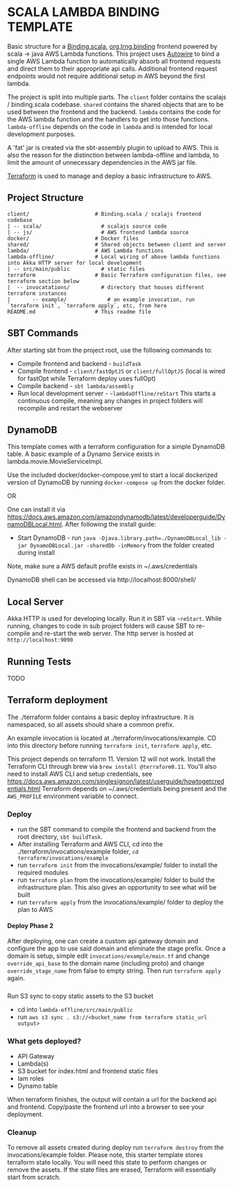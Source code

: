 # SCALA LAMBDA BINDING TEMPLATE
Basic structure for a [Binding.scala](https://github.com/ThoughtWorksInc/Binding.scala), [org.lrng.binding](https://github.com/GlasslabGames/html.scala) frontend powered by scala -> java AWS Lambda functions.
This project uses [Autowire](https://github.com/lihaoyi/autowire) to bind a single AWS Lambda function to automatically absorb all frontend requests and direct
them to their appropriate api calls. Additional frontend request endpoints would not require additional setup in AWS beyond the first lambda.

The project is split into multiple parts. The `client` folder contains the scalajs / binding.scala codebase. 
`shared` contains the shared objects that are to be used between the frontend and the backend. `lambda` contains the code for the 
AWS lambda function and the handlers to get into those functions. `lambda-offline` depends on the code in `lambda` and is intended for
local development purposes.

A 'fat' jar is created via the sbt-assembly plugin to upload to AWS. This is also the reason for the distinction between lambda-offline and lambda,
to limit the amount of unnecessary dependencies in the AWS jar file.

[Terraform](https://www.terraform.io/docs/index.html) is used to manage and deploy a basic infrastructure to AWS.

## Project Structure
    client/                     # Binding.scala / scalajs frontend codebase
    | -- scala/                   # scalajs source code
    | -- js/                      # AWS frontend lambda source
    docker/                     # Docker files 
    shared/                     # Shared objects between client and server
    lambda/                     # AWS Lambda functions
    lambda-offline/             # Local wiring of above lambda functions into Akka HTTP server for local development
    | -- src/main/public          # static files
    terraform                   # Basic Terraform configuration files, see terraform section below
    |  -- invocatations/          # directory that houses different terraform instances
    |       -- example/             # an example invocation, run `terraform init`, `terraform apply`, etc, from here 
    README.md                   # This readme file 

## SBT Commands
After starting sbt from the project root, use the following commands to:
- Compile frontend and backend  - `buildTask`
- Compile frontend              - `client/fastOptJS` or `client/fullOptJS` 
                                  (local is wired for fastOpt while Terraform deploy uses fullOpt)
- Compile backend               - `sbt lambda/assembly`
- Run local development server  - `~lambdaOffline/reStart` 
                                  This starts a continuous compile, meaning any changes in project folders will recompile and restart the webserver

## DynamoDB
This template comes with a terraform configuration for a simple DynamoDB table. A basic example of a Dynamo Service exists in lambda.movie.MovieServiceImpl.

Use the included docker/docker-compose.yml to start a local dockerized version of DynamoDB by running `docker-compose up` from the docker folder.

OR

One can install it via https://docs.aws.amazon.com/amazondynamodb/latest/developerguide/DynamoDBLocal.html.
After following the install guide:
- Start DynamoDB - run `java -Djava.library.path=./DynamoDBLocal_lib -jar DynamoDBLocal.jar -sharedDb -inMemory` from the folder created during install

Note, make sure a AWS default profile exists in ~/.aws/credentials

DynamoDB shell can be accessed via http://localhost:8000/shell/

## Local Server
Akka HTTP is used for developing locally. Run it in SBT via `~reStart`. While running, changes to code in sub project folders will cause 
SBT to re-compile and re-start the web server. The http server is hosted at `http://localhost:9090`

## Running Tests
TODO

## Terraform deployment
The ./terraform folder contains a basic deploy infrastructure. It is namespaced, so all assets should share a common prefix.

An example invocation is located at ./terraform/invocations/example. CD into this directory before running `terraform init`, `terraform apply`, etc. 

This project depends on terraform 11. Version 12 will not work. Install the Terraform CLI through brew via `brew install @terraform0.11`. 
You'll also need to install AWS CLI and setup credentials, see https://docs.aws.amazon.com/singlesignon/latest/userguide/howtogetcredentials.html
Terraform depends on ~/.aws/credentials being present and the `AWS_PROFILE` environment variable to connect. 

### Deploy
- run the SBT command to compile the frontend and backend from the root directory, `sbt buildTask`.
- After installing Terraform and AWS CLI, cd into the ./terraform/invocations/example folder, `cd terraform/invocations/example`
- run `terraform init` from the invocations/example/ folder to install the required modules
- run `terraform plan` from the invocations/example/ folder to build the infrastructure plan. This also gives an opportunity to see what will be built
- run `terraform apply` from the invocations/example/ folder to deploy the plan to AWS

#### Deploy Phase 2
After deploying, one can create a custom api gateway domain and configure the app to use said domain and eliminate the stage prefix. Once a domain is setup, 
simple edit `invocations/example/main.tf` and change `override_api_base` to the domain name (including proto) and change `override_stage_name` from false to empty string.
Then run `terraform apply` again. 

#####
Run S3 sync to copy static assets to the S3 bucket
- cd into `lambda-offline/src/main/public`
- run `aws s3 sync . s3://<bucket_name from terraform static_url output>`

### What gets deployed?
- API Gateway
- Lambda(s)
- S3 bucket for index.html and frontend static files
- Iam roles
- Dynamo table

When terraform finishes, the output will contain a url for the backend api and frontend. Copy/paste the frontend url into a browser to see your deployment.

### Cleanup
To remove all assets created during deploy run `terraform destroy` from the invocations/example folder. Please note, this starter template stores terraform state locally.
You will need this state to perform changes or remove the assets. If the state files are erased, Terraform will essentially start from scratch. 

